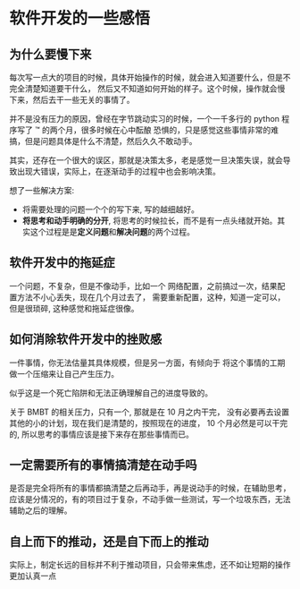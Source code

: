 # 软件开发的一些感悟

## 为什么要慢下来
每次写一点大的项目的时候，具体开始操作的时候，就会进入知道要什么，但是不完全清楚知道要干什么，
然后又不知道如何开始的样子。这个时候，操作就会慢下来，然后去干一些无关的事情了。

并不是没有压力的原因，曾经在字节跳动实习的时候，一个一千多行的 python 程序写了 ™ 的两个月，很多时候在心中酝酿
恐惧的，只是感觉这些事情非常的难搞，但是问题具体是什么不清楚，然后久久不敢动手。

其实，还存在一个很大的误区，那就是决策太多，老是感觉一旦决策失误，就会导致出现大错误，实际上，在逐渐动手的过程中也会影响决策。

想了一些解决方案:
- 将需要处理的问题一个个的写下来, 写的越细越好。
- **将思考和动手明确的分开**, 将思考的时候拉长，而不是有一点头绪就开始。其实这个过程是是**定义问题**和**解决问题**的两个过程。

## 软件开发中的拖延症
一个问题，不复杂，但是不像动手，比如一个
网络配置，之前搞过一次，结果配置方法不小心丢失，现在几个月过去了，
需要重新配置，这种，知道一定可以，但是很琐碎,
这种感觉和拖延症很像。


## 如何消除软件开发中的挫败感
一件事情，你无法估量其具体规模，但是另一方面，有倾向于
将这个事情的工期做一个压缩来让自己产生压力。

似乎这是一个死亡陷阱和无法正确理解自己的进度导致的。

关于 BMBT 的相关压力，只有一个, 那就是在 10 月之内干完，
没有必要再去设置其他的小的计划，现在我们是清楚的，按照现在的进度，
10 个月必然是可以干完的, 所以思考的事情应该是接下来存在那些事情而已。

## 一定需要所有的事情搞清楚在动手吗
是否是完全将所有的事情都搞清楚之后再动手，再是说动手的时候，在辅助思考，
应该是分情况的，有的项目过于复杂，不动手做一些测试，写一个垃圾东西，无法辅助之后的理解。

## 自上而下的推动，还是自下而上的推动
实际上，制定长远的目标并不利于推动项目，只会带来焦虑，还不如让短期的操作更加认真一点
